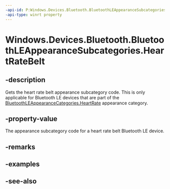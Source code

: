 ----api-id: P:Windows.Devices.Bluetooth.BluetoothLEAppearanceSubcategories.HeartRateBelt
-api-type: winrt property
---<!-- Property syntaxpublic ushort HeartRateBelt { get; }--># Windows.Devices.Bluetooth.BluetoothLEAppearanceSubcategories.HeartRateBelt## -descriptionGets the heart rate belt appearance subcategory code. This is only applicable for Bluetooth LE devices that are part of the [BluetoothLEAppearanceCategories.HeartRate](bluetoothleappearancecategories_heartrate.md) appearance category.## -property-valueThe appearance subcategory code for a heart rate belt Bluetooth LE device.## -remarks## -examples## -see-also